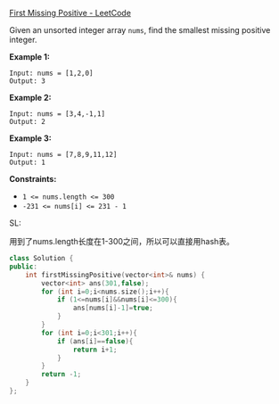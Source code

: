 [First Missing Positive - LeetCode](https://leetcode.com/problems/first-missing-positive/)

Given an unsorted integer array `nums`, find the smallest missing positive integer.

 

**Example 1:**

```
Input: nums = [1,2,0]
Output: 3
```

**Example 2:**

```
Input: nums = [3,4,-1,1]
Output: 2
```

**Example 3:**

```
Input: nums = [7,8,9,11,12]
Output: 1
```

 

**Constraints:**

- `1 <= nums.length <= 300`
- `-231 <= nums[i] <= 231 - 1`

SL:

用到了nums.length长度在1-300之间，所以可以直接用hash表。

```c++
class Solution {
public:
    int firstMissingPositive(vector<int>& nums) {
        vector<int> ans(301,false);
        for (int i=0;i<nums.size();i++){
            if (1<=nums[i]&&nums[i]<=300){
                ans[nums[i]-1]=true;
            }
        }
        for (int i=0;i<301;i++){
            if (ans[i]==false){
                return i+1;
            }
        }
        return -1;
    }
};
```

